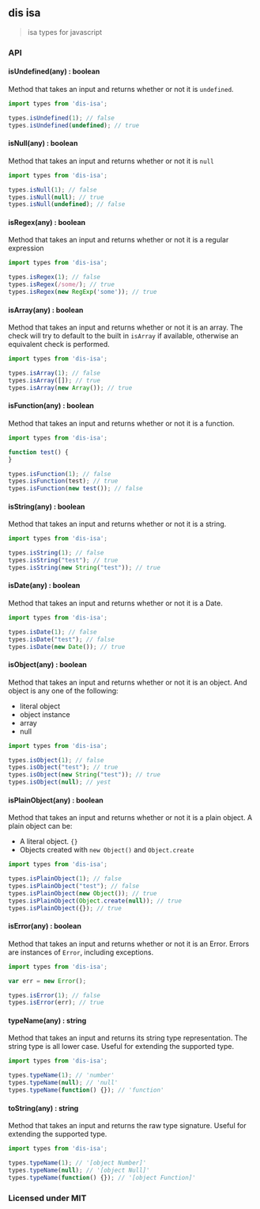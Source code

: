 ## dis isa

> isa types for javascript

### API

#### isUndefined(any) : boolean

Method that takes an input and returns whether or not it is `undefined`.

``` javascript
import types from 'dis-isa';

types.isUndefined(1); // false
types.isUndefined(undefined); // true
```

#### isNull(any) : boolean

Method that takes an input and returns whether or not it is `null`

``` javascript
import types from 'dis-isa';

types.isNull(1); // false
types.isNull(null); // true
types.isNull(undefined); // false
```

#### isRegex(any) : boolean

Method that takes an input and returns whether or not it is a regular expression

``` javascript
import types from 'dis-isa';

types.isRegex(1); // false
types.isRegex(/some/); // true
types.isRegex(new RegExp('some')); // true
```

#### isArray(any) : boolean

Method that takes an input and returns whether or not it is an array. The check will try to default to the built in `isArray` if available, otherwise an equivalent check is performed.

``` javascript
import types from 'dis-isa';

types.isArray(1); // false
types.isArray([]); // true
types.isArray(new Array()); // true
```

#### isFunction(any) : boolean

Method that takes an input and returns whether or not it is a function.

``` javascript
import types from 'dis-isa';

function test() {
}

types.isFunction(1); // false
types.isFunction(test); // true
types.isFunction(new test()); // false
```

#### isString(any) : boolean

Method that takes an input and returns whether or not it is a string.

``` javascript
import types from 'dis-isa';

types.isString(1); // false
types.isString("test"); // true
types.isString(new String("test")); // true
```

#### isDate(any) : boolean

Method that takes an input and returns whether or not it is a Date.

``` javascript
import types from 'dis-isa';

types.isDate(1); // false
types.isDate("test"); // false
types.isDate(new Date()); // true
```

#### isObject(any) : boolean

Method that takes an input and returns whether or not it is an object. And object is any one of the following:
- literal object
- object instance
- array
- null

``` javascript
import types from 'dis-isa';

types.isObject(1); // false
types.isObject("test"); // true
types.isObject(new String("test")); // true
types.isObject(null); // yest
```

#### isPlainObject(any) : boolean

Method that takes an input and returns whether or not it is a plain object. A plain object can be:
- A literal object. `{}`
- Objects created with `new Object()` and `Object.create`

``` javascript
import types from 'dis-isa';

types.isPlainObject(1); // false
types.isPlainObject("test"); // false
types.isPlainObject(new Object()); // true
types.isPlainObject(Object.create(null)); // true
types.isPlainObject({}); // true
```

#### isError(any) : boolean

Method that takes an input and returns whether or not it is an Error. Errors are instances of `Error`, including exceptions.

``` javascript
import types from 'dis-isa';

var err = new Error();

types.isError(1); // false
types.isError(err); // true
```

#### typeName(any) : string

Method that takes an input and returns its string type representation. The string type is all lower case. Useful for extending the supported type.

``` javascript
import types from 'dis-isa';

types.typeName(1); // 'number'
types.typeName(null); // 'null'
types.typeName(function() {}); // 'function'
```

#### toString(any) : string

Method that takes an input and returns the raw type signature. Useful for extending the supported type.

``` javascript
import types from 'dis-isa';

types.typeName(1); // '[object Number]'
types.typeName(null); // '[object Null]'
types.typeName(function() {}); // '[object Function]'
```


### Licensed under MIT
